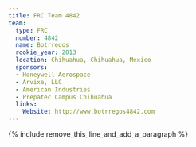 ```yaml
---
title: FRC Team 4842
team:
  type: FRC
  number: 4842
  name: Botrregos
  rookie_year: 2013
  location: Chihuahua, Chihuahua, Mexico
  sponsors:
  - Honeywell Aerospace
  - Arvixe, LLC
  - American Industries
  - Prepatec Campus Chihuahua
  links:
    Website: http://www.botrregos4842.com
---
```


{% include remove_this_line_and_add_a_paragraph %}